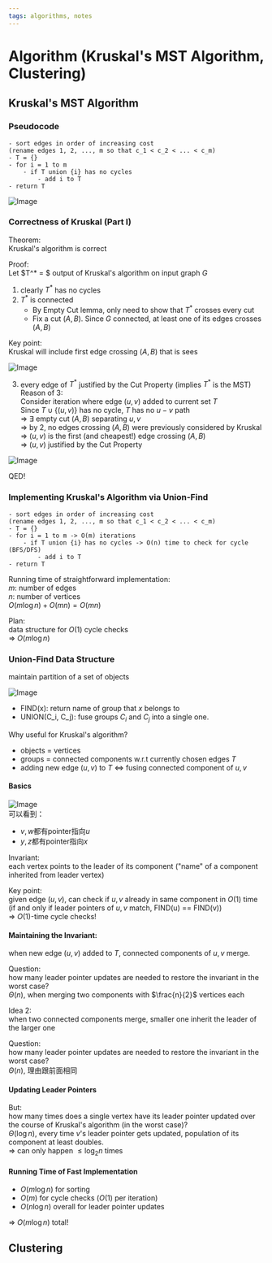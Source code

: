 ```yaml
---
tags: algorithms, notes
---
```

Algorithm (Kruskal's MST Algorithm, Clustering)
===
## Kruskal's MST Algorithm
### Pseudocode
```
- sort edges in order of increasing cost
(rename edges 1, 2, ..., m so that c_1 < c_2 < ... < c_m)
- T = {}
- for i = 1 to m
    - if T union {i} has no cycles
        - add i to T
- return T
```

![Image](https://i.imgur.com/W5c7TmA.png)

### Correctness of Kruskal (Part I)
Theorem:  
Kruskal's algorithm is correct

Proof:  
Let $T^* = $ output of Kruskal's algorithm on input graph $G$  
1. clearly $T^*$ has no cycles
2. $T^*$ is connected  
    - By Empty Cut lemma, only need to show that $T^*$ crosses every cut  
    - Fix a cut $(A, B)$. Since $G$ connected, at least one of its edges crosses $(A, B)$

Key point:  
Kruskal will include first edge crossing $(A, B)$ that is sees

![Image](https://i.imgur.com/HKs98Y2.png)

3. every edge of $T^*$ justified by the Cut Property (implies $T^*$ is the MST)  
    Reason of 3:  
    Consider iteration where edge $(u, v)$ added to current set $T$  
    Since $T \cup \{(u, v)\}$ has no cycle, $T$ has no $u-v$ path  
    => $\exists$ empty cut $(A, B)$ separating $u, v$  
    => by 2, no edges crossing $(A, B)$ were previously considered by Kruskal  
    => $(u, v)$ is the first (and cheapest!) edge crossing $(A, B)$  
    => $(u, v)$ justified by the Cut Property

![Image](https://i.imgur.com/efueAW5.png)

QED!

### Implementing Kruskal's Algorithm via Union-Find
```
- sort edges in order of increasing cost
(rename edges 1, 2, ..., m so that c_1 < c_2 < ... < c_m)
- T = {}
- for i = 1 to m -> O(m) iterations
    - if T union {i} has no cycles -> O(n) time to check for cycle (BFS/DFS)
        - add i to T
- return T
```

Running time of straightforward implementation:  
$m$: number of edges  
$n$: number of vertices  
$O(m\log n) + O(mn) = O(mn)$

Plan:  
data structure for $O(1)$ cycle checks  
=> $O(m\log n)$

### Union-Find Data Structure
maintain partition of a set of objects

![Image](https://i.imgur.com/2x4jK6x.png)

- FIND(x): return name of group that $x$ belongs to
- UNION(C_i, C_j): fuse groups $C_i$ and $C_j$ into a single one.

Why useful for Kruskal's algorithm?  
- objects = vertices  
- groups = connected components w.r.t currently chosen edges $T$
- adding new edge $(u, v)$ to $T$ <=> fusing connected component of $u, v$

#### Basics
![Image](https://i.imgur.com/92JY1g3.png)  
可以看到：
- $v, w$都有pointer指向$u$
- $y, z$都有pointer指向$x$

Invariant:  
each vertex points to the leader of its component ("name" of a component inherited from leader vertex)

Key point:  
given edge $(u, v)$, can check if $u, v$ already in same component in $O(1)$ time  
(if and only if leader pointers of $u, v$ match, FIND(u) == FIND(v))  
=> $O(1)$-time cycle checks!

#### Maintaining the Invariant:  
when new edge $(u, v)$ added to $T$, connected components of $u, v$ merge.  

Question:  
how many leader pointer updates are needed to restore the invariant in the worst case?  
$\Theta(n)$, when merging two components with $\frac{n}{2}$ vertices each

Idea 2:  
when two connected components merge, smaller one inherit the leader of the larger one

Question:  
how many leader pointer updates are needed to restore the invariant in the worst case?  
$\Theta(n)$, 理由跟前面相同

#### Updating Leader Pointers
But:  
how many times does a single vertex have its leader pointer updated over the course of Kruskal's algorithm (in the worst case)?  
$\Theta(\log n)$, every time $v$'s leader pointer gets updated, population of its component at least doubles.  
=> can only happen $\leq \log_2n$ times

#### Running Time of Fast Implementation
- $O(m\log n)$ for sorting
- $O(m)$ for cycle checks ($O(1)$ per iteration)
- $O(n\log n)$ overall for leader pointer updates

=> $O(m\log n)$ total!

## Clustering

